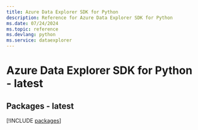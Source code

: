 ```yaml
---
title: Azure Data Explorer SDK for Python
description: Reference for Azure Data Explorer SDK for Python
ms.date: 07/24/2024
ms.topic: reference
ms.devlang: python
ms.service: dataexplorer
---
```

# Azure Data Explorer SDK for Python - latest
## Packages - latest
[!INCLUDE [packages](data-explorer-index.md)]